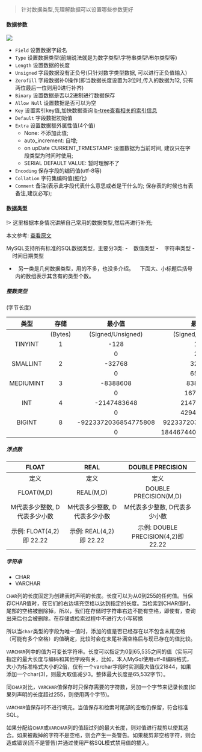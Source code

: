 > 针对数据类型,先理解数据可以设置哪些参数更好

#### 数据参数
![](https://i.loli.net/2019/10/18/EB3uWTSsdIKPklh.png)
- `Field`                     设置数据字段名
- `Type`                      设置数据类型(前端说法就是为数字类型\字符串类型\布尔类型等)
- `Length`                    设置数据的长度
- `Unsigned`                  字段数据没有正负号(只针对数字类型数据, 可以进行正负值输入)
- `Zerofill`                  字段数据补0操作(即当数据长度设置为3位时,传入的数据为12, 只有两位最后一位则用0进行补齐)
- `Binary`                    设置数据是否以2进制进行数据保存
- `Allow Null`                设置数据是否可以为空
- `Key`                       设置索引key值,加快数据查询 [b-tree查看相关的索引信息](https://www.jianshu.com/p/486a514b0ded)
- `Default`                   字段数据初始值
- `Extra`                     设置数据额外属性值(4个值)
    - None: 不添加此值; 
    - auto_increment: 自增; 
    - on upDate CURRENT_TRMESTAMP: 设置数据为当前时间, 建议只在字段类型为时间时使用; 
    - SERIAL DEFAULT VALUE: 暂时理解不了
- `Encoding`                  保存字段的编码值(utf-8等)
- `Collation`                 字符集编码值(细化) 
- `Comment`                   备注(表示此字段代表什么意思或者是干什么的; 保存表的时候也有表备注,建议必写);



#### 数据类型

!> 这里根据本身情况讲解自己常用的数据类型,然后再进行补充;

本文参考: [查看原文](https://blog.csdn.net/anxpp/article/details/51284106)


MySQL支持所有标准的SQL数据类型，主要分3类:
-    数值类型
-    字符串类型
-    时间日期类型
-   另一类是几何数据类型，用的不多，也没多介绍。    下面大、小标题后括号内的数组表示其含有的类型个数。

##### 整数类型
(字节长度)

|类型|存储|最小值|最大值|
|:---:|:---:|:---:|:---:|
||(Bytes)|(Signed/Unsigned)|(Signed/Unsigned)|
|TINYINT|1|-128|127|
|||0|255|
|SMALLINT|2|-32768|32767|
|||0|65535|
|MEDIUMINT|3|-8388608|8388607|
|||0|16777215|
|INT|4|-2147483648|2147483647|
|||0|4294967295|
|BIGINT|8|-9223372036854775808|9223372036854775807|
|||0|18446744073709551615|

##### 浮点数

|FLOAT|REAL|DOUBLE PRECISION|
|:---:|:---:|:---:|
|定义|定义|定义|
|FLOAT(M,D)|REAL(M,D)|DOUBLE PRECISION(M,D)|
|M代表多少整数, D代表多少小数|M代表多少整数, D代表多少小数|M代表多少整数, D代表多少小数|
|示例: FLOAT(4,2)即 22.22|示例: REAL(4,2)即 22.22|示例: DOUBLE PRECISION(4,2)即 22.22|


##### 字符串

- CHAR
- VARCHAR

`CHAR`列的长度固定为创建表时声明的长度。长度可以为从0到255的任何值。当保存CHAR值时，在它们的右边填充空格以达到指定的长度。当检索到CHAR值时，尾部的空格被删除掉，所以，我们在存储时字符串右边不能有空格，即使有，查询出来后也会被删除。在存储或检索过程中不进行大小写转换

所以当`char`类型的字段为唯一值时，添加的值是否已经存在以不包含末尾空格（可能有多个空格）的值确定，比较时会在末尾补满空格后与现已存在的值比较。

`VARCHAR`列中的值为可变长字符串。长度可以指定为0到65,535之间的值（实际可指定的最大长度与编码和其他字段有关，比如，本人MySql使用utf-8编码格式，大小为标准格式大小的2倍，仅有一个varchar字段时实测最大值仅21844，如果添加一个char(3)，则最大取值减少3。整体最大长度是65,532字节）。

同`CHAR`对比，`VARCHAR`值保存时只保存需要的字符数，另加一个字节来记录长度(如果列声明的长度超过255，则使用两个字节)。

`VARCHAR`值保存时不进行填充。当值保存和检索时尾部的空格仍保留，符合标准SQL。

如果分配给`CHAR`或`VARCHAR`列的值超过列的最大长度，则对值进行裁剪以使其适合。如果被裁掉的字符不是空格，则会产生一条警告。如果裁剪非空格字符，则会造成错误(而不是警告)并通过使用严格SQL模式禁用值的插入。


